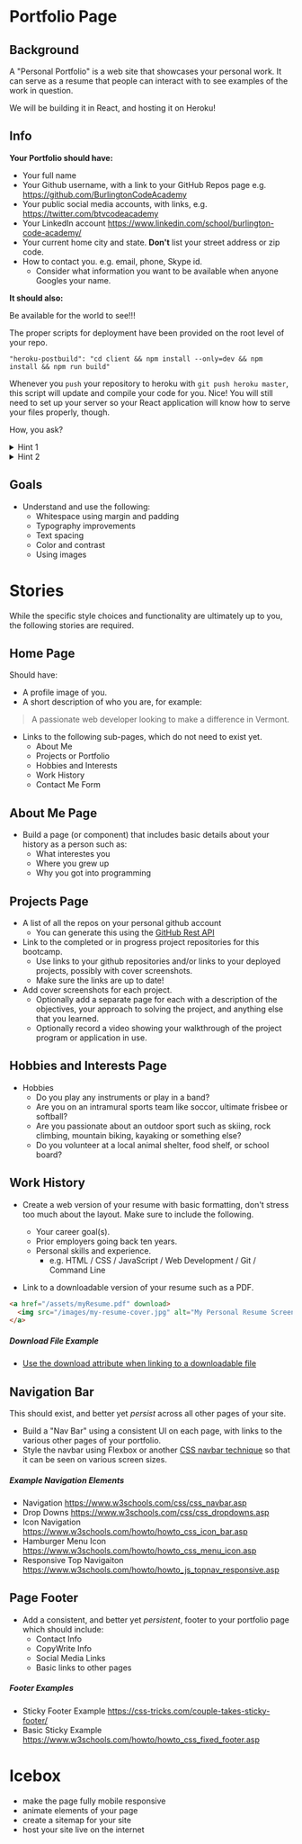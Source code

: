 # Portfolio Page

## Background

A "Personal Portfolio" is a web site that showcases your personal work. It can serve as a resume that people can interact with to see examples of the work in question.

We will be building it in React, and hosting it on Heroku!

## Info


**Your Portfolio should have:**

  * Your full name
  * Your Github username, with a link to your GitHub Repos page e.g. <https://github.com/BurlingtonCodeAcademy>
  * Your public social media accounts, with links, e.g. <https://twitter.com/btvcodeacademy>
  * Your LinkedIn account <https://www.linkedin.com/school/burlington-code-academy/>
  * Your current home city and state. **Don't** list your street address or zip code.
  * How to contact you. e.g. email, phone, Skype id.
    * Consider what information you want to be available when anyone Googles your name.


**It should also:**

Be available for the world to see!!!

The proper scripts for deployment have been provided on the root level of your repo.

`"heroku-postbuild": "cd client && npm install --only=dev && npm install && npm run build"` 

Whenever you `push` your repository to heroku with `git push heroku master`, this script will update and compile your code for you. Nice!
You will still need to set up your server so your React application will know how to serve your files properly, though.


How, you ask?
<details>
<summary>Hint 1</summary>

When designing a single page application with `React Router`, issues usually revolve around the conflict in routing approaches between `React Router` and your server (`express`). This needs to be addressed! 

Solution:
Create a "catch-all" route in your `express` server that *always* serves your `index.html` file.  


</details>

<details>
<summary>Hint 2</summary>

Don't forget to statically serve your `/build` folder in your `express` server as well!

[more about it here](https://create-react-app.dev/docs/deployment/)

</details>


## Goals

* Understand and use the following:
  * Whitespace using margin and padding
  * Typography improvements
  * Text spacing
  * Color and contrast
  * Using images

# Stories

While the specific style choices and functionality are ultimately up to you, the following stories are required. 

<!--BOX-->

## Home Page
Should have:
* A profile image of you.
* A short description of who you are, for example:

> A passionate web developer looking to make a difference in Vermont.

* Links to the following sub-pages, which do not need to exist yet.
  * About Me
  * Projects or Portfolio
  * Hobbies and Interests
  * Work History
  * Contact Me Form

<!--/BOX-->

<!--BOX-->

## About Me Page

* Build a page (or component) that includes basic details about your history as a person such as:
  * What interestes you
  * Where you grew up
  * Why you got into programming

<!--/BOX-->

<!--BOX-->

## Projects Page

* A list of all the repos on your personal github account
  * You can generate this using the [GitHub Rest API](https://developer.github.com/v3/repos/)
* Link to the completed or in progress project repositories for this bootcamp.
  * Use links to your github repositories and/or links to your deployed projects, possibly with cover screenshots.
  * Make sure the links are up to date! 
* Add cover screenshots for each project.
  * Optionally add a separate page for each with a description of the objectives, your approach to solving the project, and anything else that you learned.
  * Optionally record a video showing your walkthrough of the project program or application in use.

<!--/BOX-->


<!--BOX-->

## Hobbies and Interests Page

* Hobbies
  * Do you play any instruments or play in a band?
  * Are you on an intramural sports team like soccor, ultimate frisbee or softball?
  * Are you passionate about an outdoor sport such as skiing, rock climbing, mountain biking, kayaking or something else?
  * Do you volunteer at a local animal shelter, food shelf, or school board?

<!--/BOX-->


<!--BOX-->

## Work History

* Create a web version of your resume with basic formatting, don't stress too much about the layout. Make sure to include the following.
  * Your career goal(s).
  * Prior employers going back ten years.
  * Personal skills and experience.
    * e.g. HTML / CSS / JavaScript / Web Development / Git / Command Line

* Link to a downloadable version of your resume such as a PDF.

```html
<a href="/assets/myResume.pdf" download>
  <img src="/images/my-resume-cover.jpg" alt="My Personal Resume Screenshot">
</a>
```

##### Download File Example

* [Use the download attribute when linking to a downloadable file](https://developer.mozilla.org/en-US/docs/Learn/HTML/Introduction_to_HTML/Creating_hyperlinks#Use_the_download_attribute_when_linking_to_a_download)

<!--/BOX-->


<!--BOX-->

## Navigation Bar
This should exist, and better yet *persist* across all other pages of your site.  

* Build a "Nav Bar" using a consistent UI on each page, with links to the various other pages of your portfolio.
* Style the navbar using Flexbox or another [CSS navbar technique](/lessons/responsive_layout/navigation) so that it can be seen on various screen sizes.


##### Example Navigation Elements

* Navigation https://www.w3schools.com/css/css_navbar.asp
* Drop Downs https://www.w3schools.com/css/css_dropdowns.asp
* Icon Navigation https://www.w3schools.com/howto/howto_css_icon_bar.asp
* Hamburger Menu Icon https://www.w3schools.com/howto/howto_css_menu_icon.asp
* Responsive Top Navigaiton https://www.w3schools.com/howto/howto_js_topnav_responsive.asp

<!--/BOX-->

<!--BOX-->

## Page Footer

* Add a consistent, and better yet *persistent*, footer to your portfolio page which should include:
  * Contact Info
  * CopyWrite Info
  * Social Media Links
  * Basic links to other pages

##### Footer Examples

* Sticky Footer Example https://css-tricks.com/couple-takes-sticky-footer/
* Basic Sticky Example https://www.w3schools.com/howto/howto_css_fixed_footer.asp

<!--/BOX-->

# Icebox

* make the page fully mobile responsive
* animate elements of your page
* create a sitemap for your site
* host your site live on the internet